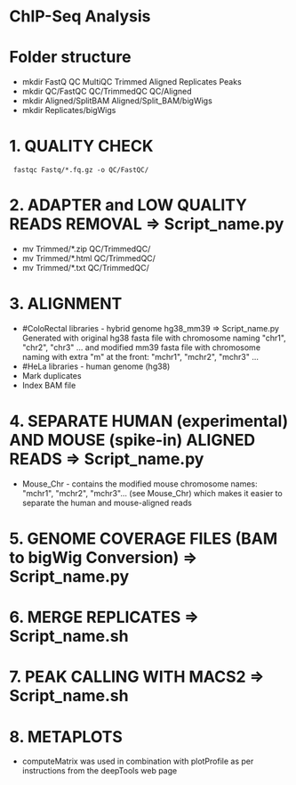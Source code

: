 # ChIP-Seq Analysis
# Folder structure
- mkdir FastQ QC MultiQC Trimmed Aligned Replicates Peaks
- mkdir QC/FastQC QC/TrimmedQC QC/Aligned
- mkdir Aligned/SplitBAM Aligned/Split_BAM/bigWigs
- mkdir Replicates/bigWigs

# 1. QUALITY CHECK
     fastqc Fastq/*.fq.gz -o QC/FastQC/
   
# 2. ADAPTER and LOW QUALITY READS REMOVAL => Script_name.py
- mv Trimmed/*.zip QC/TrimmedQC/
- mv Trimmed/*.html QC/TrimmedQC/
- mv Trimmed/*.txt QC/TrimmedQC/
   
# 3. ALIGNMENT
- #ColoRectal libraries - hybrid genome hg38_mm39 => Script_name.py
Generated with original hg38 fasta file with chromosome naming "chr1", "chr2", "chr3" ... and modified mm39 fasta file with chromosome naming with extra "m" at the front: "mchr1", "mchr2", "mchr3" ...
- #HeLa libraries - human genome (hg38)
- Mark duplicates
- Index BAM file
 
# 4. SEPARATE HUMAN (experimental) AND MOUSE (spike-in) ALIGNED READS => Script_name.py
- Mouse_Chr - contains the modified mouse chromosome names: "mchr1", "mchr2", "mchr3"... (see Mouse_Chr) which makes it easier to separate the human and mouse-aligned reads
     
# 5. GENOME COVERAGE FILES (BAM to bigWig Conversion) => Script_name.py

# 6. MERGE REPLICATES => Script_name.sh
   
# 7. PEAK CALLING WITH MACS2 => Script_name.sh

# 8. METAPLOTS
- computeMatrix was used in combination with plotProfile as per instructions from the deepTools web page 
